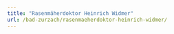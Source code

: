 ```yaml
---
title: "Rasenmäherdoktor Heinrich Widmer"
url: /bad-zurzach/rasenmaeherdoktor-heinrich-widmer/
---
```

